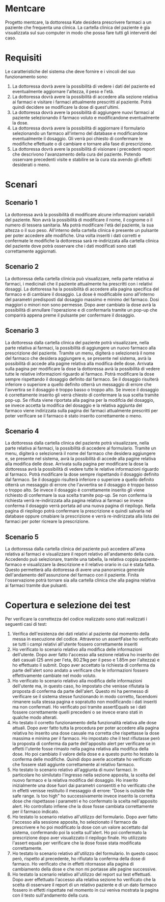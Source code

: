 # Mentcare
Progetto mentcare, la dottoressa Kate desidera prescrivere farmaci a un paziente che frequenta una clinica. La cartella clinica
del paziente è gia visualizzata sul suo computer in modo che possa fare tutti gli interventi del caso.

# Requisiti
Le caratteristiche del sistema che deve fornire 
e i vincoli del suo funzionamento sono:

1. La dottoressa dovrà avere la possibilità di vedere i dati del paziente ed eventualmente aggiornare l'altezza, il peso e l'età.
2. La dottoressa dovrà avere la possibilità di accedere alla sezione relativa ai farmaci e visitare i farmaci attualmente prescritti al paziente. Potrà quindi decidere se modificare la dose di quest'ultimi.
3. La dottoressa dovrà avere la possibilità di aggiungere nuovi farmaci al paziente selezionando il farmaco voluto e modificandone eventualmente la dose.
4. La dottoressa dovrà avere la possibilità di aggiornare il formulario selezionando un farmaco all'interno del database e modificandone eventualmente il dosaggio. Gli verrà poi chiesto di confermare le modifiche effettuate o di cambiare e tornare alla fase di prescrizione.
5. La dottoressa dovrà avere la possibilità di visionare i precedenti report che descrivono l'avanzamento della cura del paziente. Potendo osservare precedenti visite e stabilire se la cura sta avendo gli effetti desiderati o meno.

# Scenari

## Scenario 1
La dottoressa avrà la possibilità di modificare alcune informazioni variabili del paziente. Non avrà la possibilità di modificare il nome, il cognome
o il numero di tessera sanitaria. Ma potrà modificare l'età del paziente, la sua altezza o il suo peso. All'interno della cartella clinica è presente
un pulsante per poter accedere alle modifiche. Una volta inseriti i dati corretti e confermate le modifiche la dottoressa sarà
re-indirizzata alla cartella clinica del paziente dove potrà osservare che i dati modificati sono stati correttamente aggiornati.

## Scenario 2
La dottoressa della cartella clinicia può visualizzare, nella parte relativa ai farmaci, i medicinali che il paziente
attualmente ha prescritti con i relativi dosaggi. La dottoressa ha la possibilità di accedere alla pagina specifica del farmaco
e di cambiare il dosaggio. La dose è modificabile sono all'interno del parametri predisposti dal dosaggio massimo e minimo
del farmaco. Dosi maggiori o minori non sono permesse. Dopo aver cambiato la dose avrà la possibilità 
di annullare l'operazione e di confermarla tramite un pop-up che comparirà appena preme il pulsante per confermare il dosaggio. 

## Scenario 3
La dottoressa dalla cartella clinica del paziente potrà visualizzare, nella parte relativa ai farmaci, la possibilità di aggiungere un nuovo farmaco alla prescrizione del paziente. 
Tramite un menu, digiterà o selezionerà il nome del farmaco che desidera aggiungere e, se presente nel sistema, avrà la possibilità di accede alla pagine relativa alla modifica delle dose.
Arrivata sulla pagina per modificare la dose la dottoressa avrà la possibilità di vedere tutte le relative informazioni riguardo al farmaco. Potrà modificare la dose sempre rispettando
il dosaggio definito dal farmaco. Se il dosaggio risulterà inferiore o superiore a quello definito otterrà un messaggio di errore che l'avvertira se il dosaggio è troppo basso o troppo alto.
Se invece il dosaggio è correttamente inserito gli verrà chiesto di confermare la sua scelta tramite pop-up. Se rifiuta viene riportata alla pagina per la modifcia del dosaggio, 
se invece accetta la modifica del dosaggio e la relativa aggiunta del farmaco viene indirizzata sulla pagina dei farmaci
attualmente prescritti per poter verificare se il farmaco è stato inserito correttamente o meno. 

## Scenario 4
La dottoressa dalla cartella clinica del paziente potrà visualizzare, nella parte relativa ai farmaci, la possibilità di accedere al formulario.
Tramite un menu, digiterà o selezionerà il nome del farmaco che desidera aggiungere e, se presente nel sistema, avrà la possibilità di accede alla pagine relativa alla modifica delle dose.
Arrivata sulla pagina per modificare la dose la dottoressa avrà la possibilità di vedere tutte le relative informazioni riguardo al farmaco. Potrà modificare la dose sempre rispettando
il dosaggio definito dal farmaco. Se il dosaggio risulterà inferiore o superiore a quello definito otterrà un messaggio di errore che l'avvertira se il dosaggio è troppo basso o troppo alto.
Se invece il dosaggio è correttamente inserito gli viene richiesto di confermare la sua scelta tramite pop-up. Se non conferma la richiesta verrà re-indirizzata alla pagina relativa ai farmaci
se invece conferma il dosaggio verrà portata ad una nuova pagina di riepilogo. Nella pagina di riepilogo potrà confermare la prescrizione e quindi salvarla nel database oppure 
cmabiare la prescrizione e verrà re-indirizzata alla lista dei farmaci per poter ricreare la prescrizione.

## Scenario 5
La dottoressa dalla cartella clinica del paziente può accedere all'area relativa ai farmaci e visualizzare il report relativo all'andamento della cura.
Accedendo può selezionare, tramite una tabella, la relativa coppia paziente-farmaco e visualizzare la descrizione e il relativo orario in cui è stata fatta.
Questo permetterà alla dottoressa di avere una panoramica generale dell'andamento dell'assunzione del farmaco con il paziente. 
Finita l'osservazione potrà tornare sia alla cartella clinica che alla pagina relativa ai farmaci tramite due pulsanti.

# Copertura e selezione dei test
Per verificare la correttezza del codice realizzato sono stati realizzati i seguenti casi di test:
1. Verifica dell'esistenza dei dati relativi al paziente dal momento della messa in esecuzione del codice. Attraverso un assertFalse ho verificato se tutti i campi relativi all'utente fossero correttamente inseriti
2. Ho verificato lo scenario relativo alla modifica delle informazioni dell'utente. Dopo aver fatto l'accesso alla sezione relativa ho inserito dei dati casuali (25 anni per l'eta, 80.21kg per il peso e 1.85m per l'altezza)
e ho effettuato il submit. Dopo aver accettato la richiesta di conferma da parte dell'alert sono andato a verificare che le informazioni fossero effettivamente cambiate nel modo voluto.  
3. Ho verificato lo scenario relativo alla modifica delle informazioni dell'utente ma, in questo caso, ho impostato che venisse rifiutata la proposta di conferma da parte dell'alert. 
Questo mi ha permesso di verificare se il sistema stesse funzionando in modo corretto, facendomi rimanere sulla stessa pagina e sopratutto non modificando i dati inseriti ma non confermati.
Ho verificato poi tramite assertEquals se i dati fossere correttamente quelli precedeni o se invece erano stati in qualche modo alterati.
4. Ho testato il corretto funzionamento della funzionalità relativa alle dose attuali. Dopo aver fatto tutta la procedura per poter accedere alla pagina relativa ho inserito una dose
casuale ma corretta che rispettasse la dose massima e minima per il farmaco. Ho impostato che il test rifiutasse però la proposta di conferma da parte dell'apposito alert per verificare se in effetti 
l'utente fosse rimasto nella pagina relativa alla modifica della dose. Ho poi cambiato il valore della dose e a questo punto ho testato la conferma delle modifiche.
Quindi dopo averle accettate ho verificato che fossere stati aggiunte correttamente al relativo farmaco.
5. Ho testato lo scenario relativo all'aggiunta di nuovi farmaci. In particolare ho similutato l'ingresso nella sezione apposita, la scelta del nuovo farmaco e la relativa modifica del
dosaggio. Ho inserito inizialmente una dose fuori dai parametri consentiti e ho verificato che in effetti venisse restituito il messaggio di errore: "Dose is outside the safe range. Is too high"
ho successivamente invece inserito la corretta dose che rispettasse i parametri e ho confermato la scelta nell'apposito alert. Ho controllato infiene che la dose fosse cambiata correttamente per il farmaco indicato.
6. Ho testato lo scenario relativo all'utilizzo del formulario. Dopo aver fatto l'accesso alla sessione apposita, ho selezionato il farmaco da prescrivere e ho poi modificato la dose con un valore
accettato dal sistema, confermando poi la scelta sull'alert. Ho poi confermato la prescrizione dopo aver visualizzato il riepilogo finale. Ho utilizzato l'assert equals per verificare che la dose fosse stata modificata correttamente.
7. Ho testato lo scenario relativo all'utilizzo del formulario. In questo casoc però, rispetto al precedente, ho rifiutato la conferma della dose di farmaco. Ho verificato che in effetti ritornasse alla pagina di cambiamento della dose e 
che non mi portasse alle pagine successive.
8. Ho testato la scenario relativo all'utilizzo del report sui test effettuati. Dopo aver effettuato l'accesso alla relativa sezione ho verificato che la scelta di osservare il report di un relativo paziente e di un dato farmaco 
fossero in effetti rispettate nel momento in cui veniva mostrata la pagina con il testo sull'andamento della cura.